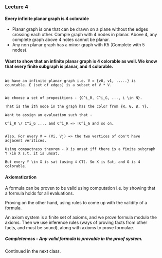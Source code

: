 ### Lecture 4

#### Every infinite planar graph is 4 colorable

* Planar graph is one that can be drawn on a plane without the edges crossing each other. Comple graph with 4 nodes in planar. Above 4, any complete graph above 4 notes cannot be planar. 
* Any non planar graph has a minor graph with K5 (Complete with 5 nodes). 

#### Want to show that an infinite planar graph is 4 colorable as well. We know that every finite subgraph is planar, and 4 colorable.


```

We have an infinite planar graph i.e. V = {v0, v1, .....} is countable. E (set of edges) is a subset of V * V. 


We choose a set of propositions - {C^i_R, C^i_G, ..., i \in N}. 

That is the ith node in the graph has the color from {R, G, B, Y}. 

Want to assign an evaluation such that - 

C^i_R \/ C^i_G .... and C^i_R => !C^i_G and so on. 


Also, For every V = (Vi, Vj) => the two vertices of don't have adjacent veritices.

Using compactness theorem - X is unsat iff there is a finite subgraph Y \in X s.t. it is unsat. 

But every Y \in X is sat (using 4 CT). So X is Sat, and G is 4 colorable.
```

#### Axiomatization

A formula can be proven to be valid using computation i.e. by showing that a formula holds for all evaluations. 

Proving on the other hand, using rules to come up with the validity of a formula.

An axiom system is a finite set of axioms, and we prove formula modulo the axioms. Then we use inference rules (ways of proving facts from other facts, and must be sound), along with axioms to prove formulae. 


##### Completeness - Any valid formula is provable in the proof system. 

Continued in the next class.






